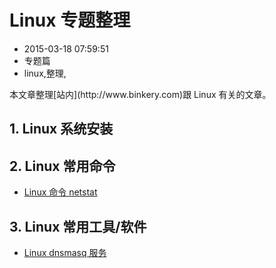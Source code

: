 # Linux 专题整理
- 2015-03-18 07:59:51
- 专题篇
- linux,整理,

<!--markdown-->本文章整理[站内](http://www.binkery.com)跟 Linux 有关的文章。


<!--more-->

## 1. Linux 系统安装

## 2. Linux 常用命令
* [Linux 命令 netstat](http://www.binkery.com/archives/466.html)

## 3. Linux 常用工具/软件
* [Linux dnsmasq 服务](http://www.binkery.com/archives/467.html)


